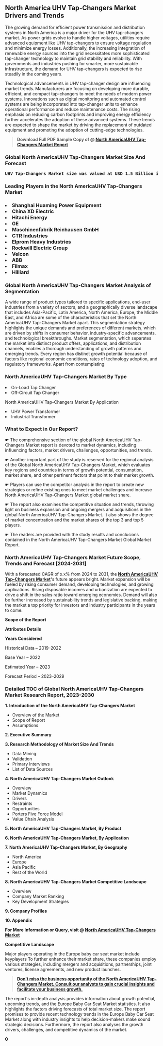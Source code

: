 <p><h2>North America UHV Tap-Changers Market Drivers and Trends</h2><p>The growing demand for efficient power transmission and distribution systems in North America is a major driver for the UHV tap-changers market. As power grids evolve to handle higher voltages, utilities require advanced equipment like UHV tap-changers to ensure voltage regulation and minimize energy losses. Additionally, the increasing integration of renewable energy sources into the grid necessitates more sophisticated tap-changer technology to maintain grid stability and reliability. With governments and industries pushing for smarter, more sustainable infrastructure, the demand for UHV tap-changers is expected to rise steadily in the coming years.</p><p>Technological advancements in UHV tap-changer design are influencing market trends. Manufacturers are focusing on developing more durable, efficient, and compact tap-changers to meet the needs of modern power systems. Innovations such as digital monitoring and automated control systems are being incorporated into tap-changer units to enhance operational performance and reduce maintenance costs. The rising emphasis on reducing carbon footprints and improving energy efficiency further accelerates the adoption of these advanced systems. These trends are expected to shape the market by driving the replacement of outdated equipment and promoting the adoption of cutting-edge technologies.</p></p><blockquote id="" class=""><strong>Download Full PDF Sample Copy of @&nbsp;<a href="https://www.verifiedmarketreports.com/download-sample/?rid=245726&utm_source=GitHub-Jan&utm_medium=264" target="_blank">North AmericaUHV Tap-Changers Market Report</a>&nbsp;&nbsp;</strong></blockquote><h3 id="" class=""><strong>Global&nbsp;North AmericaUHV Tap-Changers Market Size And Forecast</strong></h3><pre class="reader-text-block__code-block"><strong>UHV Tap-Changers Market size was valued at USD 1.5 Billion in 2022 and is projected to reach USD 2.8 Billion by 2030, growing at a CAGR of 8.7% from 2024 to 2030.</strong></pre><h3 id="" class="">Leading Players in the&nbsp;North AmericaUHV Tap-Changers Market</h3><h3 class=""></Li><Li>Shanghai Huaming Power Equipment</Li><Li> China XD Electric</Li><Li> Hitachi Energy</Li><Li> GE</Li><Li> Maschinenfabrik Reinhausen GmbH</Li><Li> CTR Industries</Li><Li> Elprom Heavy Industries</Li><Li> Rockwill Electric Group</Li><Li> Velcon</Li><Li> ABB</Li><Li> Filmax</Li><Li> Hilliard</h3><h3 id="" class="">Global&nbsp;North AmericaUHV Tap-Changers Market Analysis of Segmentation</h3><p id="" class="">A wide range of product types tailored to specific applications, end-user industries from a variety of sectors, and a geographically diverse landscape that includes Asia-Pacific, Latin America, North America, Europe, the Middle East, and Africa are some of the characteristics that set the North AmericaUHV Tap-Changers Market apart. This segmentation strategy highlights the unique demands and preferences of different markets, which are driven by shifts in consumer behavior, industry-specific advancements, and technological breakthroughs. Market segmentation, which separates the market into distinct product offers, applications, and distribution channels, enables a thorough understanding of growth patterns and emerging trends. Every region has distinct growth potential because of factors like regional economic conditions, rates of technology adoption, and regulatory frameworks. Apart from contemplating</p><h3 id="" class="">North AmericaUHV Tap-Changers Market&nbsp;By Type</h3><p></Li><Li>On-Load Tap Changer</Li><Li> Off-Circuit Tap Changer</p><div class="" data-test-id=""><p>North AmericaUHV Tap-Changers Market&nbsp;By Application</p></div><p class=""></Li><Li>UHV Power Transformer</Li><Li> Industrial Transformer</p><div class="" data-test-id=""><h3><span class="">What to Expect in Our Report?</span></h3></div><div class="" data-test-id=""><p><span class="">☛ The comprehensive section of the global North AmericaUHV Tap-Changers Market report is devoted to market dynamics, including influencing factors, market drivers, challenges, opportunities, and trends.</span></p></div><div class="" data-test-id=""><p><span class="">☛ Another important part of the study is reserved for the regional analysis of the Global North AmericaUHV Tap-Changers Market, which evaluates key regions and countries in terms of growth potential, consumption, market share, and other pertinent factors that point to their market growth.</span></p></div><div class="" data-test-id=""><p><span class="">☛ Players can use the competitor analysis in the report to create new strategies or refine existing ones to meet market challenges and increase North AmericaUHV Tap-Changers Market global market share.</span></p></div><div class="" data-test-id=""><p><span class="">☛ The report also examines the competitive situation and trends, throwing light on business expansion and ongoing mergers and acquisitions in the global North AmericaUHV Tap-Changers Market. It also shows the degree of market concentration and the market shares of the top 3 and top 5 players.</span></p></div><div class="" data-test-id=""><p><span class="">☛ The readers are provided with the study results and conclusions contained in the North AmericaUHV Tap-Changers Market Global Market Report.</span></p></div><div class="" data-test-id=""><h3><span class="">North AmericaUHV Tap-Changers Market Future Scope, Trends and Forecast [2024-2031]</span></h3></div><div class="" data-test-id=""><p><span class="">With a forecasted CAGR of x.x% from 2024 to 2031, the <strong><a href="https://www.verifiedmarketreports.com/download-sample/?rid=245726&utm_source=GitHub-Jan&utm_medium=264" target="_blank">North AmericaUHV Tap-Changers Market</a>'</strong>s future appears bright. Market expansion will be fueled by rising consumer demand, developing technologies, and growing applications. Rising disposable incomes and urbanization are expected to drive a shift in the sales ratio toward emerging economies. Demand will also be further increased by sustainability trends and legislative backing, making the market a top priority for investors and industry participants in the years to come.</span></p><p id="ember66" class="ember-view reader-text-block__paragraph"><strong>Scope of the Report</strong></p><p id="ember67" class="ember-view reader-text-block__paragraph"><strong>Attributes Details</strong></p><p id="ember68" class="ember-view reader-text-block__paragraph"><strong>Years Considered</strong></p><p id="ember69" class="ember-view reader-text-block__paragraph">Historical Data &ndash; 2019&ndash;2022</p><p id="ember70" class="ember-view reader-text-block__paragraph">Base Year &ndash; 2022</p><p id="ember71" class="ember-view reader-text-block__paragraph">Estimated Year &ndash; 2023</p><p id="ember72" class="ember-view reader-text-block__paragraph">Forecast Period &ndash; 2023&ndash;2029</p></div><h3 id="" class="">Detailed TOC of Global North AmericaUHV Tap-Changers Market Research Report, 2023-2030</h3><p id="" class=""><strong>1. Introduction of the North AmericaUHV Tap-Changers Market</strong></p><ul><li>Overview of the Market</li><li>Scope of Report</li><li>Assumptions</li></ul><p id="" class=""><strong>2. Executive Summary</strong></p><p id="" class=""><strong>3. Research Methodology of Market Size And Trends</strong></p><ul><li>Data Mining</li><li>Validation</li><li>Primary Interviews</li><li>List of Data Sources</li></ul><p id="" class=""><strong>4. North AmericaUHV Tap-Changers Market Outlook</strong></p><ul><li>Overview</li><li>Market Dynamics</li><li>Drivers</li><li>Restraints</li><li>Opportunities</li><li>Porters Five Force Model</li><li>Value Chain Analysis</li></ul><p id="" class=""><strong>5. North AmericaUHV Tap-Changers Market, By Product</strong></p><p id="" class=""><strong>6. North AmericaUHV Tap-Changers Market, By Application</strong></p><p id="" class=""><strong>7. North AmericaUHV Tap-Changers Market, By Geography</strong></p><ul><li>North America</li><li>Europe</li><li>Asia Pacific</li><li>Rest of the World</li></ul><p id="" class=""><strong>8. North AmericaUHV Tap-Changers Market Competitive Landscape</strong></p><ul><li>Overview</li><li>Company Market Ranking</li><li>Key Development Strategies</li></ul><p id="" class=""><strong>9. Company Profiles</strong></p><p id="" class=""><strong>10. Appendix</strong></p><p><strong>For More Information or Query, visit&nbsp;@ <a href="https://www.verifiedmarketreports.com/product/uhv-tap-changers-market/" target="_blank">North AmericaUHV Tap-Changers Market</a></strong></p><p id="ember61" class="ember-view reader-text-block__paragraph"><strong>Competitive Landscape</strong></p><p id="ember62" class="ember-view reader-text-block__paragraph">Major players operating in the Europe baby car seat market include keyplayers To further enhance their market share, these companies employ various strategies, including mergers and acquisitions, partnerships, joint ventures, license agreements, and new product launches.</p><blockquote id="ember63" class="ember-view reader-text-block__blockquote"><strong><a href="https://www.verifiedmarketreports.com/download-sample/?rid=245726&utm_source=GitHub-Jan&utm_medium=264" target="_blank">Don&rsquo;t miss the business opportunity of the North AmericaUHV Tap-Changers Market. Consult our analysts to gain crucial insights and facilitate your business growth.</a></strong></blockquote><p id="ember64" class="ember-view reader-text-block__paragraph">The report's in-depth analysis provides information about growth potential, upcoming trends, and the Europe Baby Car Seat Market statistics. It also highlights the factors driving forecasts of total market size. The report promises to provide recent technology trends in the Europe Baby Car Seat Market along with industry insights to help decision-makers make sound strategic decisions. Furthermore, the report also analyses the growth drivers, challenges, and competitive dynamics of the market.</p><p class="ember-view reader-text-block__paragraph"><strong>0</strong></p>
